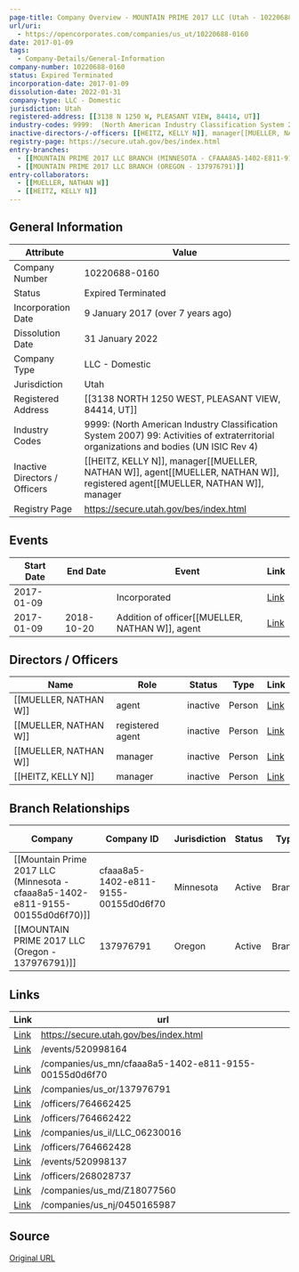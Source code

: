 ```yaml
---
page-title: Company Overview - MOUNTAIN PRIME 2017 LLC (Utah - 10220688-0160)
url/uri:
  - https://opencorporates.com/companies/us_ut/10220688-0160
date: 2017-01-09
tags:
  - Company-Details/General-Information
company-number: 10220688-0160
status: Expired Terminated
incorporation-date: 2017-01-09
dissolution-date: 2022-01-31
company-type: LLC - Domestic
jurisdiction: Utah
registered-address: [[3138 N 1250 W, PLEASANT VIEW, 84414, UT]]
industry-codes: 9999:  (North American Industry Classification System 2007) 99: Activities of extraterritorial organizations and bodies (UN ISIC Rev 4)
inactive-directors-/-officers: [[HEITZ, KELLY N]], manager[[MUELLER, NATHAN W]], agent[[MUELLER, NATHAN W]], registered agent[[MUELLER, NATHAN W]], manager
registry-page: https://secure.utah.gov/bes/index.html
entry-branches:
  - [[MOUNTAIN PRIME 2017 LLC BRANCH (MINNESOTA - CFAAA8A5-1402-E811-9155-00155D0D6F70)]]
  - [[MOUNTAIN PRIME 2017 LLC BRANCH (OREGON - 137976791)]]
entry-collaborators:
  - [[MUELLER, NATHAN W]]
  - [[HEITZ, KELLY N]]
---
```


## General Information
| Attribute          | Value                                       |
|--------------------|---------------------------------------------|
| Company Number     | 10220688-0160                               |
| Status             | Expired Terminated                          |
| Incorporation Date | 9 January 2017 (over 7 years ago)           |
| Dissolution Date   | 31 January 2022                             |
| Company Type       | LLC - Domestic                              |
| Jurisdiction       | Utah                                        |
| Registered Address | [[3138 NORTH 1250 WEST, PLEASANT VIEW, 84414, UT]] |
| Industry Codes     | 9999:  (North American Industry Classification System 2007) 99: Activities of extraterritorial organizations and bodies (UN ISIC Rev 4) |
| Inactive Directors / Officers | [[HEITZ, KELLY N]], manager[[MUELLER, NATHAN W]], agent[[MUELLER, NATHAN W]], registered agent[[MUELLER, NATHAN W]], manager |
| Registry Page      | https://secure.utah.gov/bes/index.html      |

## Events

| Start Date | End Date   | Event                                                   | Link |
|------------|------------|-------------------------------------------------------|------|
| 2017-01-09 |            | Incorporated                                            | [Link](https://opencorporates.com/events/520998164) |
| 2017-01-09 | 2018-10-20 | Addition of officer[[MUELLER, NATHAN W]], agent               | [Link](https://opencorporates.com/events/520998137) |

## Directors / Officers
| Name                 | Role            | Status     | Type        | Link |
|----------------------|-----------------|------------|-------------|------|
| [[MUELLER, NATHAN W]] | agent           | inactive   | Person      | [Link](https://opencorporates.com/officers/268028737) |
| [[MUELLER, NATHAN W]] | registered agent | inactive   | Person      | [Link](https://opencorporates.com/officers/764662422) |
| [[MUELLER, NATHAN W]] | manager         | inactive   | Person      | [Link](https://opencorporates.com/officers/764662425) |
| [[HEITZ, KELLY N]] | manager         | inactive   | Person      | [Link](https://opencorporates.com/officers/764662428) |

## Branch Relationships
| Company                       | Company ID            | Jurisdiction         | Status   | Type       | Link                                | Start Date   | End Date     | Statement Link                      |
|--------------------------------|----------------------|----------------------|----------|------------|-------------------------------------|--------------|--------------|-------------------------------------|
| [[Mountain Prime 2017 LLC (Minnesota - cfaaa8a5-1402-e811-9155-00155d0d6f70)]] | cfaaa8a5-1402-e811-9155-00155d0d6f70 | Minnesota            | Active   | Branch     | [Link](https://opencorporates.com/companies/us_mn/cfaaa8a5-1402-e811-9155-00155d0d6f70) | 25 Jan 2018  | N/A          | [Statement](https://opencorporates.com/statements/1050673580) |
| [[MOUNTAIN PRIME 2017 LLC (Oregon - 137976791)]] | 137976791            | Oregon               | Active   | Branch     | [Link](https://opencorporates.com/companies/us_or/137976791) | 15 Nov 2017  | N/A          | [Statement](https://opencorporates.com/statements/1054528952) |

## Links
| Link   | url                            
|--------|--------------------------------|
| [Link](https://secure.utah.gov/bes/index.html) |https://secure.utah.gov/bes/index.html|
| [Link](/events/520998164) |/events/520998164             |
| [Link](/companies/us_mn/cfaaa8a5-1402-e811-9155-00155d0d6f70) |/companies/us_mn/cfaaa8a5-1402-e811-9155-00155d0d6f70|
| [Link](/companies/us_or/137976791) |/companies/us_or/137976791    |
| [Link](/officers/764662425) |/officers/764662425           |
| [Link](/officers/764662422) |/officers/764662422           |
| [Link](/companies/us_il/LLC_06230016) |/companies/us_il/LLC_06230016 |
| [Link](/officers/764662428) |/officers/764662428           |
| [Link](/events/520998137) |/events/520998137             |
| [Link](/officers/268028737) |/officers/268028737           |
| [Link](/companies/us_md/Z18077560) |/companies/us_md/Z18077560    |
| [Link](/companies/us_nj/0450165987) |/companies/us_nj/0450165987   |

## Source
[Original URL](https://opencorporates.com/companies/us_ut/10220688-0160)

